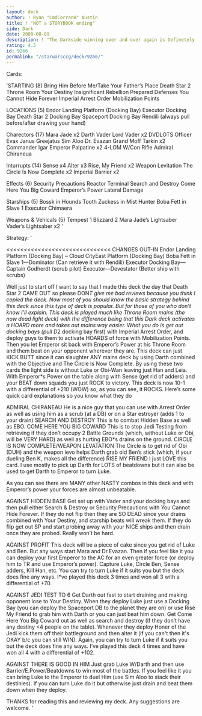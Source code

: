 ```yaml
---
layout: deck
author: ! Ryan "CmdCorranH" Austin
title: ! "NOT a STORYBOOK ending"
side: Dark
date: 2000-08-09
description: ! "The Darkside winning over and over again is Definetely NOT a storybook ending."
rating: 4.5
id: 9266
permalink: "/starwarsccg/deck/9266/"
---
```

Cards: 

'STARTING (8)
Bring Him Before Me/Take Your Father’s Place
Death Star 2 Throne Room
Your Destiny
Insignificant Rebellion
Prepared Defenses
You Cannot Hide Forever
Imperial Arrest Order
Mobilization Points

LOCATIONS (5)
Endor Landing Platform (Docking Bay)
Executor Docking Bay
Death Star 2 Docking Bay
Spaceport Docking Bay
Rendili (always pull before/after drawing your hand)

Charectors (17)
Mara Jade x2
Darth Vader
Lord Vader x2
DVDLOTS
Officer Evax
Janus Greejatus
Sim Aloo
Dr. Evazan
Grand Moff Tarkin x2
Commander Igar
Emperor Palpatine x2
4-LOM W/Con Rifle
Admiral Chiraneua

Inturrupts (14)
Sense x4
Alter x3
Rise, My Friend x2
Weapon Levitation
The Circle Is Now Complete x2
Imperial Barrier x2

Effects (6)
Security Precautions
Reactor Terminal
Search and Destroy
Come Here You Big Coward
Emperor’s Power
Lateral Damage

Starships (5)
Bossk in Hounds Tooth
Zuckess in Mist Hunter
Boba Fett in Slave 1
Executor
Chimaera

Weapons & Vehicals (5)
Tempest 1
Blizzard 2
Mara Jade’s Lightsaber
Vader’s Lightsaber x2
'

Strategy: '

<<<<<<<<<<<<<<<<<<<<<<<<<<<<<<
CHANGES OUT-IN
Endor Landing Platform (Docking Bay) – Cloud CityEast Platform (Docking Bay)
Boba Fett in Slave 1—Dominator (Can retrieve it with Rendili)
Executor Docking Bay—Captain Godherdt (scrub pilot)
Executor—Devestator (Better ship with scrubs)
>>>>>>>>>>>>>>>>>>>>>>>>>>>>>>>>>>>

Well just to start off I want to say that I made this deck the day that Death Star 2 CAME OUT so please DON*T give me bad reviews because you think I copied the deck. Now most of you should know the basic strategy behind this deck since this type of deck is popular. But for those of you who don’t know I’ll explain. This deck is played much like Throne Room mains (the now dead light deck) with the difference being that this Dark deck activates a HOARD more and takes out mains way easier. What you do is get out docking bays (pull D*2 docking bay first) with Imperial Arrest Order, and deploy guys to them to activate HOARDS of force with Mobilization Points. Then you let Emperor sit back with Emperor’s Power at his Throne Room and them beat on your opponent wherever they are.
  This deck can just KICK BUTT since it can slaughter ANY mains deck by using Darth combined with the Objective and The Circle Is Now Complete. By using these two cards the light side is without Luke or Obi-Wan leaving just Han and Leia. With Emperor*s Power on the table along with Sense (get rid of adders) and your BEAT down squads you just ROCK to victory. This deck is now 10-1 with a differential of +210 (WOW) so, as you can see, it ROCKS.
  Here’s some quick card explanations so you know what they do

ADMIRAL CHIRANEAU He is a nice guy that you can use with Arrest Order as well as using him as a scrub (at  a DB) or on a Star estroyer (adds 1 to your drain)
SEARCH AND DESTROY This is to combat Hidden Base as well as EBO.
COME HERE YOU BIG COWARD This is to stop Jedi Testing from retrieving if they don’t occupy 2 Battle Grounds (which, without Luke or Obi, will be VERY HARD) as well as hurting EBO*s drains on the ground.
CIRCLE IS NOW COMPLETE/WEAPON LEVATATION The Circle is to get rid of Obi (DUH) and the weapon levo helps Darth grab old Ben’s stick (which, if your dueling Ben K, makes all the difference)
RISE MY FRIEND I just LOVE this card. I use mostly to pick up Darth for LOTS of beatdowns but it can also be used to get Darth to Emperor to turn Luke.

As you can see there are MANY other NASTY combos in this deck and with Emperor’s power your forces are almost unbeatable.

AGAINST HIDDEN BASE Get set up with Vader and your docking bays and then pull either Search & Destroy or Security Precautions with You Cannot Hide Forever. If they do not flip then they are SO DEAD since your drains combined with Your Destiny, and starship beats will wreak them. If they do flip get out SP and start probing away with your NICE ships and then drain once they are probed. Really won’t be hard.

AGAINST PROFIT This deck will be a piece of cake since you get rid of Luke and Ben. But any ways start Mara and Dr.Evazan. Then if you feel like it you can deploy your first Emperor to the AC for an even greater force (or deploy him to TR and use Emperor’s power). Capture Luke, Circle Ben, Sense adders, Kill Han, etc. You can try to turn Luke if it suits you but the deck does fine any ways. I*ve played this deck 3 times and won all 3 with a differential of +70.

AGAINST JEDI TEST TO 6 Get Darth out fast to start draining and making opponent lose to Your Destiny. When they deploy Luke just use a Docking Bay (you can deploy the Spaceport DB to the planet they are on) or use Rise My Friend to grab him with Darth or you can just beat him down. Get Come Here You Big Coward out as well as search and destroy (if they don’t have any destiny <4 people on the table). Whenever they deploy Honer of the Jedi kick them off their battleground and then alter it (if you can't then it's OKAY b/c you can still WIN). Again, you can try to turn Luke if it suits you but the deck does fine any ways. I’ve played this deck 4 times and have won all 4 with a differential of +102.

AGAINST THERE IS GOOD IN HIM Just grab Luke W/Darth and then use Barrier/E.Power/Beatdowns to win most of the battles. If you feel like it you can bring Luke to the Emperor to duel Him (use Sim Aloo to stack their destinies). If you can turn Luke do it but otherwise just drain and beat them down when they deploy.

THANKS for reading this and reviewing my deck. Any suggestions are welcome.
'
